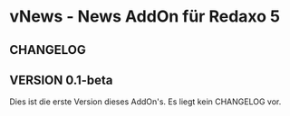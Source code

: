 vNews - News AddOn für Redaxo 5
=============


CHANGELOG
-------

VERSION 0.1-beta
------

Dies ist die erste Version dieses AddOn's. Es liegt kein CHANGELOG vor.